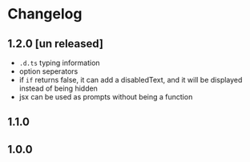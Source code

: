 # Changelog

## 1.2.0 [un released]
- `.d.ts` typing information
- option seperators
- if `if` returns false, it can add a disabledText, and it will be displayed instead of being hidden
- jsx can be used as prompts without being a function

## 1.1.0

## 1.0.0